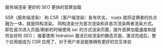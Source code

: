服务端渲染
更好的 SEO 更快的首屏加载

SSR（服务端渲染） 和 CSR（客户端渲染）各有优劣， vuejs 就将这俩者的优点融为一体，就是同构渲染。
同构渲染分为首次渲染和非首次渲染两者渲染方式。
即在首次进入页面/刷新的时候使用 ssr 的方式渲染页面，提升首屏加载速度和提供友好的 SEO；
接着使用 htdration 激活已经渲染的静态页面，激活完成后，整个应用就成为 CSR 应用了，对于用户来说能够拥有更好的交互体验
